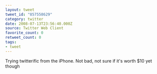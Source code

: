 ```yaml
---
layout: tweet
tweet_id: "857558629"
category: twitter
date: 2008-07-13T23:56:40.000Z
source: Twitter Web Client
favorite_count: 0
retweet_count: 0
tags:
- tweet
---
```


Trying twitterific from the iPhone. Not bad, not sure if it's worth $10 yet though
